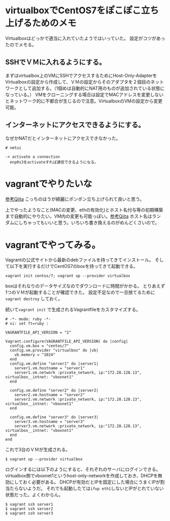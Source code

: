 # virtualboxでCentOS7をぽこぽこ立ち上げるためのメモ

Virtualboxはどっかで適当に入れていたようではいっていた。
設定がコツがあったのでメモる。

## SSHでＶＭに入れるようにする。
まずはvirtualbox上のVMにSSHでアクセスするためにHost-Only-AdapterをVirtualboxの設定から作成して、ＶＭの設定からそのアダプタを２個目のネットワークとして追加する。（1個めは自動的にNAT用のものが追加されている状態になっている。）
VMをクローニングする場合は設定でMACアドレスを変更しないとネットワーク的に不都合が生じるので注意。VirtualboxのVMの設定から変更可能。

## インターネットにアクセスできるようにする。
なぜかNATだとインターネットにアクセスできなかった。

```
# nmtui

-> activate a connection
  enp0s3をactivateすれば通信できるようになる。
```

# vagrantでやりたいな
[参考Qiita](http://qiita.com/ozawan/items/160728f7c6b10c73b97e)
こっちのほうが綺麗にポンポン立ち上げられて良いと思う。

上でやったようなこと(MACの変更、ethの有効化)とホスト名付与等の初期構築まで自動的にやりたい。VM内の変更も可能っぽい。[参考Qiita](http://qiita.com/murachi1208/items/00c3c2fe51763a6535f8)
ホスト名はランダムにしちゃってもいいと思う。いちいち書き換えるのがめんどくさいので。

# vagrantでやってみる。

Vagrantの公式サイトから最新のdebファイルを持ってきてインストール。
そして以下を実行するだけでCentOS7のboxを持ってきて起動できる。

```
vagrant init centos/7; vagrant up --provider virtualbox
```

boxはそれなりのデータサイズなのでダウンロードに時間がかかる。
とりあえず1つのＶＭが起動することが確認できた。
設定不足なので一旦捨てるために `vagrant destroy` しておく。

続いて`vagrant init` で生成されるVagrantfileをカスタマイズする。

```
# -*- mode: ruby -*-
# vi: set ft=ruby :

VAGRANTFILE_API_VERSION = "2"

Vagrant.configure(VAGRANTFILE_API_VERSION) do |config|
  config.vm.box = "centos/7"
  config.vm.provider "virtualbox" do |vb|
    vb.memory = "1024"
  end
  config.vm.define "server1" do |server1|
    server1.vm.hostname = "server1"
    server1.vm.network :private_network, ip:"172.28.128.13", virtualbox__intnet: "vboxnet1"
  end

  config.vm.define "server2" do |server2|
    server2.vm.hostname = "server2"
    server2.vm.network :private_network, ip:"172.28.128.13", virtualbox__intnet: "vboxnet1"
  end

  config.vm.define "server3" do |server3|
    server3.vm.hostname = "server3"
    server3.vm.network :private_network, ip:"172.28.128.13", virtualbox__intnet: "vboxnet1"
  end
end
```

これで3台のＶＭが生成される。

```
$ vagrant up --provider virtualbox
```

ログインするには以下のようにすると、それぞれのサーバにログインできる。
virtualbox側でvboxnet1というhost-only-networkを作成しておき、DHCPを無効にしておく必要がある。
DHCPが有効だとIPを固定にした場合にうまくIPが割当たらないようだ。
それでも起動したては`ifup eth1`しないとIPがとれていない状態だった。よくわからん。


```
$ vagrant ssh server1
$ vagrant ssh server2
$ vagrant ssh server3
```
